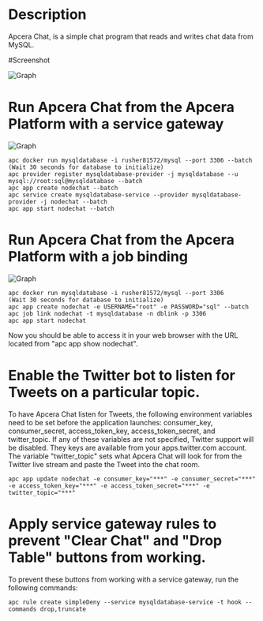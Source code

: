 # Description 
Apcera Chat, is a simple chat program that reads and writes chat data from MySQL.

#Screenshot

![Graph](http://i.imgur.com/02mNj5m.png)

# Run Apcera Chat from the Apcera Platform with a service gateway
![Graph](https://www.linux-toys.com/apcerachat_sg.png)
```
apc docker run mysqldatabase -i rusher81572/mysql --port 3306 --batch
(Wait 30 seconds for database to initialize)
apc provider register mysqldatabase-provider -j mysqldatabase --u mysql://root:sql@mysqldatabase --batch
apc app create nodechat --batch
apc service create mysqldatabase-service --provider mysqldatabase-provider -j nodechat --batch
apc app start nodechat --batch
```

# Run Apcera Chat from the Apcera Platform with a job binding
![Graph](https://www.linux-toys.com/apcerachat_job.png)
```
apc docker run mysqldatabase -i rusher81572/mysql --port 3306
(Wait 30 seconds for database to initialize)
apc app create nodechat -e USERNAME="root" -e PASSWORD="sql" --batch 
apc job link nodechat -t mysqldatabase -n dblink -p 3306
apc app start nodechat
```

Now you should be able to access it in your web browser with the URL located from "apc app show nodechat".

# Enable the Twitter bot to listen for Tweets on a particular topic.
To have Apcera Chat listen for Tweets, the following environment variables need to be set before the application launches: consumer_key, consumer_secret, access_token_key, access_token_secret, and twitter_topic. If any of these variables are not specified, Twitter support will be disabled. They keys are available from your apps.twitter.com account. The variable "twitter_topic" sets what Apcera Chat will look for from the Twitter live stream and paste the Tweet into the chat room.
```
apc app update nodechat -e consumer_key="***" -e consumer_secret="***" -e access_token_key="***" -e access_token_secret="***" -e twitter_topic="***"
```

# Apply service gateway rules to prevent "Clear Chat" and "Drop Table" buttons from working.
To prevent these buttons from working with a service gateway, run the following commands:

```
apc rule create simpleDeny --service mysqldatabase-service -t hook --commands drop,truncate
```
